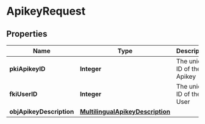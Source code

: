 

# ApikeyRequest

## Properties

Name | Type | Description | Notes
------------ | ------------- | ------------- | -------------
**pkiApikeyID** | **Integer** | The unique ID of the Apikey |  [optional]
**fkiUserID** | **Integer** | The unique ID of the User | 
**objApikeyDescription** | [**MultilingualApikeyDescription**](MultilingualApikeyDescription.md) |  | 





